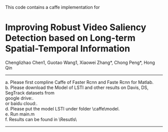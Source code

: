 This code contains a caffe implementation for  
# Improving Robust Video Saliency Detection based on Long-term Spatial-Temporal Information  

Chenglizhao Chen1, Guotao Wang1, Xiaowei Zhang*, Chong Peng*, Hong Qin  

-----------------------------------------------------------------------------------------------------
a. Please first compline Caffe of Faster Rcnn and Faste Rcnn for Matlab.  
b. Please download the Model of LSTI and other results on Davis, DS, SegTrack datasets from  
google drive:.  
or baidu cloud:.  
d. Please put the model LSTI under folder \caffe\model\.  
e. Run main.m  
f. Results can be found in \Resutls\  

-------------------------------------------------------------------------------------------------------
